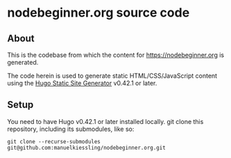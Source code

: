 # nodebeginner.org source code

## About

This is the codebase from which the content for https://nodebeginner.org is generated.

The code herein is used to generate static HTML/CSS/JavaScript content using the [Hugo Static Site Generator](https://gohugo.io/) v0.42.1 or later.


## Setup

You need to have Hugo v0.42.1 or later installed locally. git clone this repository, including its submodules, like so:

    git clone --recurse-submodules git@github.com:manuelkiessling/nodebeginner.org.git
    
